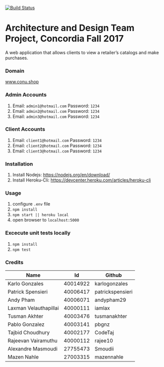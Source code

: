 [![Build Status](https://app.codeship.com/projects/b8ae9790-b293-0135-f1e6-124eec6b3035/status?branch=master)](https://app.codeship.com/projects/258110)

# Architecture and Design Team Project, Concordia Fall 2017

A web application that allows clients to view a retailer’s catalogs and make purchases.

### Domain

www.conu.shop

### Admin Accounts

1. Email: `admin1@hotmail.com` Password: `1234`
2. Email: `admin2@hotmail.com` Password: `1234`
3. Email: `admin3@hotmail.com` Password: `1234`

### Client Accounts

1. Email: `client1@hotmail.com` Password: `1234`
2. Email: `client2@hotmail.com` Password: `1234`
3. Email: `client3@hotmail.com` Password: `1234`

### Installation

1. Install Nodejs: https://nodejs.org/en/download/
2. Install Heroku-Cli: https://devcenter.heroku.com/articles/heroku-cli


### Usage

1. configure `.env` file
2. `npm install`
3. `npm start || heroku local`
4. open browser to `localhost:5000`

### Excecute unit tests locally

1. `npm install`   
2. `npm test`


### Credits

| Name  | Id  | Github  |
|---|---|---|
| Karlo Gonzales  | 40014922  | karlogonzales  |
|  Patrick Spensieri |  40006417 | patrickspensieri  |
| Andy Pham  |  40006071 | andypham29  |
| Laxman Velauthapillai  |  40000111 | iamlax  |
| Tusman Akhter  | 40003476  | tusmanakhter  |
| Pablo Gonzalez  | 40003141  | pbgnz  |
| Tajbid Choudhury  |  40002177 | CodeTaj  |
| Rajeevan Vairamuthu  |  40000112 | rajee10  |
| Alexandre Masmoudi  | 27755473  | Smoudii  |
| Mazen Nahle  |  27003315 |  mazennahle |
